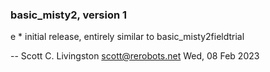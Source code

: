 ### basic_misty2, version 1

e  * initial release, entirely similar to basic_misty2fieldtrial

 -- Scott C. Livingston <scott@rerobots.net> Wed, 08 Feb 2023
